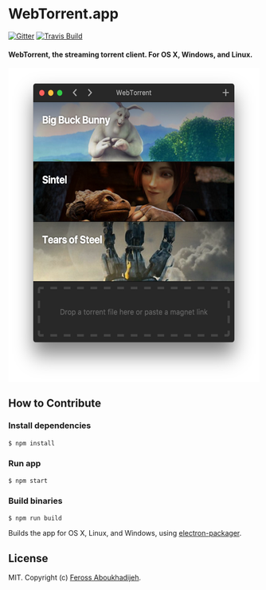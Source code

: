 # WebTorrent.app

[![Gitter][webtorrent-gitter-image]][webtorrent-gitter-url]
[![Travis Build][webtorrent-app-travis-image]][webtorrent-app-travis-url]

[webtorrent-gitter-image]: https://img.shields.io/badge/gitter-join%20chat%20%E2%86%92-brightgreen.svg
[webtorrent-gitter-url]: https://gitter.im/feross/webtorrent
[webtorrent-app-travis-image]: https://img.shields.io/travis/feross/webtorrent-app/master.svg
[webtorrent-app-travis-url]: https://travis-ci.org/feross/webtorrent-app

#### WebTorrent, the streaming torrent client. For OS X, Windows, and Linux.

<p align="center">
  <img src="./resources/screenshot.png" width="562" height="630" alt="screenshot" align="center">
</p>

## How to Contribute

### Install dependencies

```
$ npm install
```

### Run app

```
$ npm start
```

### Build binaries

```
$ npm run build
```

Builds the app for OS X, Linux, and Windows, using [electron-packager](https://github.com/maxogden/electron-packager).


## License

MIT. Copyright (c) [Feross Aboukhadijeh](http://feross.org).

